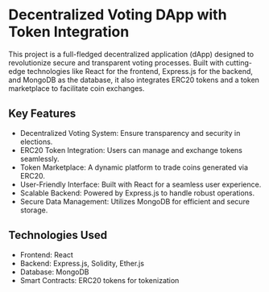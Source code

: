# Decentralized Voting DApp with Token Integration
This project is a full-fledged decentralized application (dApp) designed to revolutionize secure and transparent voting processes. Built with cutting-edge technologies like React for the frontend, Express.js for the backend, and MongoDB as the database, it also integrates ERC20 tokens and a token marketplace to facilitate coin exchanges.

## Key Features
* Decentralized Voting System: Ensure transparency and security in elections.
* ERC20 Token Integration: Users can manage and exchange tokens seamlessly.
* Token Marketplace: A dynamic platform to trade coins generated via ERC20.
* User-Friendly Interface: Built with React for a seamless user experience.
* Scalable Backend: Powered by Express.js to handle robust operations.
* Secure Data Management: Utilizes MongoDB for efficient and secure storage.

## Technologies Used
* Frontend: React
* Backend: Express.js, Solidity, Ether.js
* Database: MongoDB
* Smart Contracts: ERC20 tokens for tokenization
